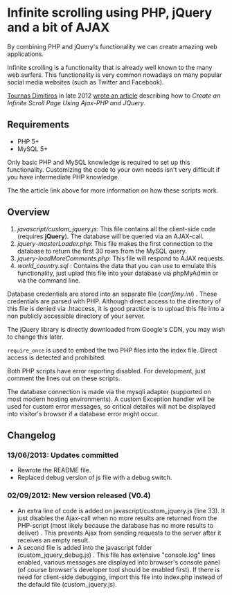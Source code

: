 # Infinite scrolling using PHP, jQuery and a bit of AJAX

By combining PHP and jQuery's functionality we can create amazing web applications.

Infinite scrolling is a functionality that is already well known to the many web surfers. This functionality is very common nowadays on many popular social media websites (such as Twitter and Facebook).

[Tournas Dimitiros](http://tournasdimitrios1.wordpress.com) in late 2012 [wrote an article](http://tournasdimitrios1.wordpress.com/2011/12/30/create-an-infinite-scroll-page-using-ajax-php-and-jquery/) describing how to _Create an Infinite Scroll Page Using Ajax-PHP and JQuery_.

## Requirements
* PHP 5+
* MySQL 5+

Only basic PHP and MySQL knowledge is required to set up this functionality. Customizing the code to your own needs isn't very difficult if you have intermediate PHP knowledge.

The the article link above for more information on how these scripts work.

## Overview
1. _javascript/custom_jquery.js_: This file contains all the client-side code (requires __jQuery__). The database will be queried via an AJAX-call.
2. _jquery-masterLoader.php_: This file makes the first connection to the database to return the first 30 rows from the MySQL query. 
3. _jquery-loadMoreComments.php_: This file will respond to AJAX requests.
4. _world_country.sql_ : Contains the data that you can use to emulate this functionality, just uplad this file into your database via phpMyAdmin or via the command line.

Database credentials are stored into an separate file (_conf/my.ini_) . These credentials are parsed with PHP. Although direct access to the directory of this file  is denied via .htaccess, it is good practice is to upload this file into a non publicly accessible directory of your server.

The jQuery library is directly downloaded from Google's CDN, you may wish to change this later.

`require_once` is used to embed the two PHP files into the index file. Direct access is detected and prohibited.

Both PHP scripts have error reporting disabled. For development, just comment the lines out on these scripts.

The database connection is made via the mysqli adapter (supported on most modern hosting environments). A custom Exception handler will be used for custom error messages, so critical detailes will not be displayed into visitor's browser if a database error might occur. 

## Changelog
### 13/06/2013: Updates committed
* Rewrote the README file.
* Replaced debug version of js file with a debug switch.

### 02/09/2012: New version released (V0.4)
* An extra line of code is added on javascript/custom_jquery.js (line 33). It just disables the Ajax-call when no more results are returned from the PHP-script (most likely because the database has no more results to deliver) . This prevents Ajax from sending requests to the server after it receives an empty result.
* A second file is added into the javascript folder (custom_jquery_debug.js) . This file has extensive "console.log" lines enabled, various messages are displayed into browser's console panel (of course  browser's developer tool should be enabled first). If there is need for client-side debugging, import this file into index.php instead of the defauld file (custom_jquery.js).

